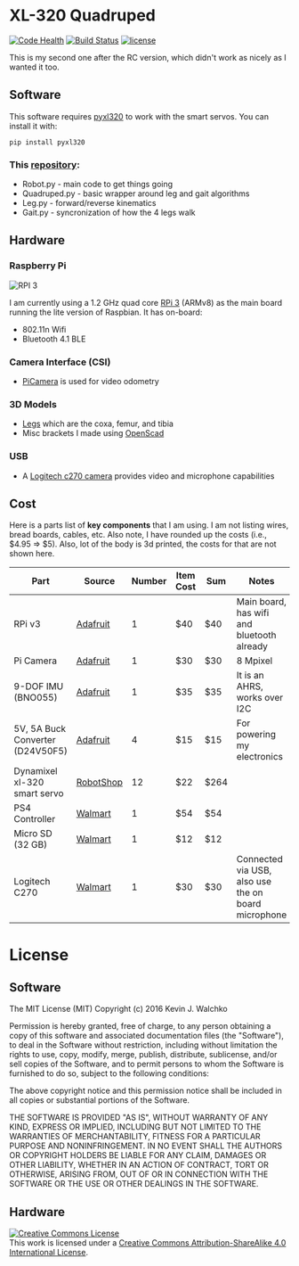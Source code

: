 # XL-320 Quadruped

[![Code Health](https://landscape.io/github/walchko/pyGeckoRobots/master/landscape.svg?style=flat)](https://landscape.io/github/walchko/pyGeckoRobots/master)
[![Build Status](https://travis-ci.org/walchko/pyGeckoQuadruped.svg?branch=master)](https://travis-ci.org/walchko/pyGeckoQuadruped)
[![license](https://img.shields.io/github/license/mashape/apistatus.svg)](https://github.com/walchko/pyGeckoQuadruped)

This is my second one after the RC version, which didn't work as nicely as I wanted it too.

## Software

This software requires [pyxl320](https://pypi.python.org/pypi/pyxl320) to work with the
smart servos. You can install it with:

	pip install pyxl320

### This [repository](https://github.com/walchko/pyGeckoRobots/tree/master/quadruped/robotis):

* Robot.py - main code to get things going
* Quadruped.py - basic wrapper around leg and gait algorithms
* Leg.py - forward/reverse kinematics
* Gait.py - syncronization of how the 4 legs walk

## Hardware

### Raspberry Pi

![RPI 3](https://www.raspberrypi.org/wp-content/uploads/2016/02/Pi_3_Model_B.png)

I am currently using a 1.2 GHz quad core [RPi 3](https://www.adafruit.com/products/3055)
(ARMv8) as the main board running the lite version of Raspbian. It has on-board:

* 802.11n Wifi
* Bluetooth 4.1 BLE

### Camera Interface (CSI)

* [PiCamera](https://www.adafruit.com/products/3099) is used for video odometry

### 3D Models

* [Legs](https://github.com/mogillc/nico) which are the coxa, femur, and tibia
* Misc brackets I made using [OpenScad](http://www.openscad.org/)

### USB

* A [Logitech c270 camera](http://www.logitech.com/en-us/product/hd-webcam-c270) provides
  video and microphone capabilities

## Cost

Here is a parts list of **key components** that I am using. I am not listing wires, bread boards, cables, etc. Also note,
I have rounded up the costs (i.e., $4.95 => $5). Also, lot of the body is 3d printed, the costs for that are not shown here.

| Part | Source | Number | Item Cost | Sum | Notes |
| ---  | ---    | ---    | ---       | --- | ---   |
| RPi v3    | [Adafruit](https://www.adafruit.com) | 1 | $40 | $40 | Main board, has wifi and bluetooth already |
| Pi Camera | [Adafruit](https://www.adafruit.com) | 1 | $30 | $30 | 8 Mpixel |
| 9-DOF IMU (BNO055) | [Adafruit](https://www.adafruit.com) | 1 | $35 | $35 | It is an AHRS, works over I2C |
| 5V, 5A Buck Converter (D24V50F5)  | [Adafruit](https://www.adafruit.com) | 4 | $15 | $15 | For powering my electronics |
| Dynamixel xl-320 smart servo | [RobotShop](https://www.robotshop.com) | 12 | $22 | $264 |  |
| PS4 Controller   | [Walmart](http://www.walmart.com) | 1 | $54 | $54 | |
| Micro SD (32 GB) | [Walmart](http://www.walmart.com) | 1 | $12 | $12 | |
| Logitech C270 | [Walmart](http://www.walmart.com) | 1 | $30 | $30 | Connected via USB, also use the on board microphone |

# License

## Software

The MIT License (MIT)
Copyright (c) 2016 Kevin J. Walchko

Permission is hereby granted, free of charge, to any person obtaining a copy of
this software and associated documentation files (the "Software"), to deal in
the Software without restriction, including without limitation the rights to
use, copy, modify, merge, publish, distribute, sublicense, and/or sell copies
of the Software, and to permit persons to whom the Software is furnished to do
so, subject to the following conditions:

The above copyright notice and this permission notice shall be included in all
copies or substantial portions of the Software.

THE SOFTWARE IS PROVIDED "AS IS", WITHOUT WARRANTY OF ANY KIND, EXPRESS OR
IMPLIED, INCLUDING BUT NOT LIMITED TO THE WARRANTIES OF MERCHANTABILITY, FITNESS
FOR A PARTICULAR PURPOSE AND NONINFRINGEMENT. IN NO EVENT SHALL THE AUTHORS OR
COPYRIGHT HOLDERS BE LIABLE FOR ANY CLAIM, DAMAGES OR OTHER LIABILITY, WHETHER
IN AN ACTION OF CONTRACT, TORT OR OTHERWISE, ARISING FROM, OUT OF OR IN
CONNECTION WITH THE SOFTWARE OR THE USE OR OTHER DEALINGS IN THE SOFTWARE.

## Hardware

<a rel="license" href="http://creativecommons.org/licenses/by-sa/4.0/">
	<img alt="Creative Commons License" style="border-width:0" src="https://i.creativecommons.org/l/by-sa/4.0/88x31.png" />
</a>
<br />This work is licensed under a <a rel="license" href="http://creativecommons.org/licenses/by-sa/4.0/">Creative Commons Attribution-ShareAlike 4.0 International License</a>.
